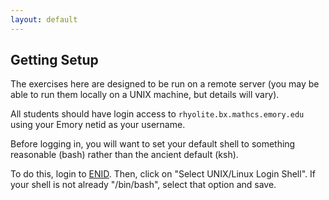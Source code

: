 ```yaml
---
layout: default
---
```


## Getting Setup

The exercises here are designed to be run on a remote server (you may be able to run them locally on a UNIX machine, but details will vary).

All students should have login access to `rhyolite.bx.mathcs.emory.edu` using your Emory netid as your username.

Before logging in, you will want to set your default shell to something reasonable (bash) rather than the ancient default (ksh). 

To do this, login to [ENID](https://enid.emory.edu/idm/user/login.jsp). Then, click on "Select UNIX/Linux Login Shell". If your shell is not already "/bin/bash", select that option and save. 
